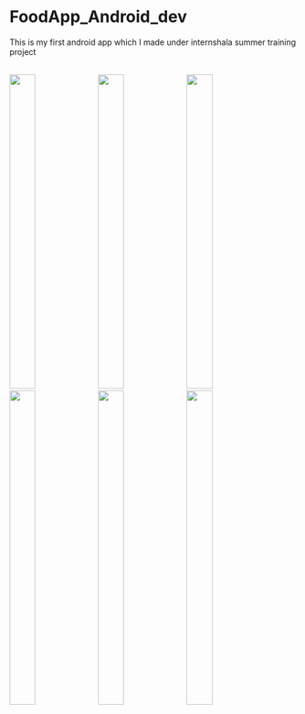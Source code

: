 # FoodApp_Android_dev
This is my first android app which I made under internshala summer training project<br>

<br>
<div style="display:inline">
<img src="https://user-images.githubusercontent.com/56409094/86173898-d2798080-bb74-11ea-88ed-92bfd5356c4e.jpeg" width="30%" height="550">
<img src="https://user-images.githubusercontent.com/56409094/86174879-8a5b5d80-bb76-11ea-81f1-e8faed660085.jpeg" width="30%" height="550">
<img src="https://user-images.githubusercontent.com/56409094/86174886-8cbdb780-bb76-11ea-8535-59a52d69bcc5.jpeg" width="30%" height="550">
</div>
<br>
<div style="display:inline">
<img src="https://user-images.githubusercontent.com/56409094/86174900-93e4c580-bb76-11ea-9dfb-2d9f96a1c7ee.jpeg" width="30%" height="550">
<img src="https://user-images.githubusercontent.com/56409094/86174909-98a97980-bb76-11ea-9018-943615d102e5.jpeg" width="30%" height="550">
<img src="https://user-images.githubusercontent.com/56409094/86174916-9d6e2d80-bb76-11ea-8b20-099ce33e2919.jpeg" width="30%" height="550">
</div>

